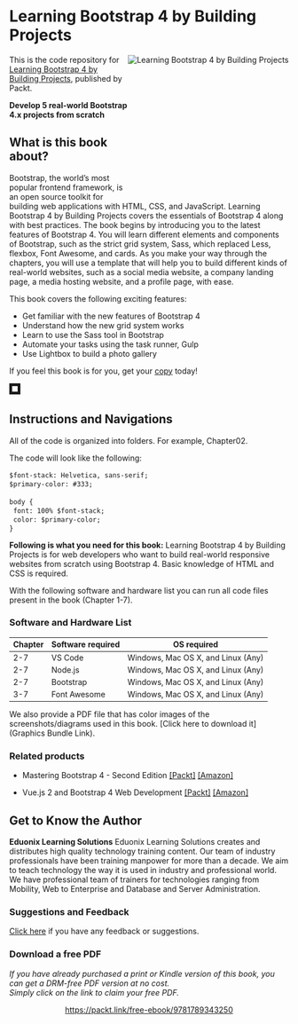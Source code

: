 


# Learning Bootstrap 4 by Building Projects

<a href="https://www.packtpub.com/web-development/learning-bootstrap-4-building-projects?utm_source=GitHub&utm_medium=repository&utm_campaign=978-1-78934-325-0"><img src="https://www.packtpub.com/sites/default/files/B11322.png" alt="Learning Bootstrap 4 by Building Projects" height="256px" align="right"></a>

This is the code repository for [Learning Bootstrap 4 by Building Projects](https://www.packtpub.com/web-development/learning-bootstrap-4-building-projects?utm_source=GitHub&utm_medium=repository&utm_campaign=978-1-78934-325-0), published by Packt.

**Develop 5 real-world Bootstrap 4.x projects from scratch**

## What is this book about?
Bootstrap, the world’s most popular frontend framework, is an open source toolkit for building web applications with HTML, CSS, and JavaScript. Learning Bootstrap 4 by Building Projects covers the essentials of Bootstrap 4 along with best practices. The book begins by introducing you to the latest features of Bootstrap 4. You will learn different elements and components of Bootstrap, such as the strict grid system, Sass, which replaced Less, flexbox, Font Awesome, and cards. As you make your way through the chapters, you will use a template that will help you to build different kinds of real-world websites, such as a social media website, a company landing page, a media hosting website, and a profile page, with ease.

This book covers the following exciting features:
* Get familiar with the new features of Bootstrap 4
* Understand how the new grid system works
* Learn to use the Sass tool in Bootstrap
* Automate your tasks using the task runner, Gulp
* Use Lightbox to build a photo gallery

If you feel this book is for you, get your [copy](https://www.amazon.com/dp/1789343259) today!

<a href="https://www.packtpub.com/?utm_source=github&utm_medium=banner&utm_campaign=GitHubBanner"><img src="https://raw.githubusercontent.com/PacktPublishing/GitHub/master/GitHub.png" 
alt="https://www.packtpub.com/" border="5" /></a>


## Instructions and Navigations
All of the code is organized into folders. For example, Chapter02.

The code will look like the following:
```
$font-stack: Helvetica, sans-serif;
$primary-color: #333;

body {
 font: 100% $font-stack;
 color: $primary-color;
}
```

**Following is what you need for this book:**
Learning Bootstrap 4 by Building Projects is for web developers who want to build real-world responsive websites from scratch using Bootstrap 4. Basic knowledge of HTML and CSS is required.

With the following software and hardware list you can run all code files present in the book (Chapter 1-7).

### Software and Hardware List

| Chapter   | Software required                   | OS required                        |
| --------  | ------------------------------------| -----------------------------------|
| 2-7       | VS Code                             | Windows, Mac OS X, and Linux (Any) |
| 2-7       | Node.js                             | Windows, Mac OS X, and Linux (Any) |
| 2-7       | Bootstrap                           | Windows, Mac OS X, and Linux (Any) |
| 3-7       | Font Awesome                        | Windows, Mac OS X, and Linux (Any) |

We also provide a PDF file that has color images of the screenshots/diagrams used in this book. [Click here to download it](Graphics Bundle Link).

### Related products <Paste books from the Other books you may enjoy section>
* Mastering Bootstrap 4 - Second Edition [[Packt]](https://www.packtpub.com/web-development/mastering-bootstrap-4-second-edition?utm_source=GitHub&utm_medium=repository&utm_campaign=978-1-78883-490-2) [[Amazon]](https://www.amazon.com/dp/1788834909)

* Vue.js 2 and Bootstrap 4 Web Development [[Packt]](https://www.packtpub.com/web-development/vuejs-2-and-bootstrap-4-web-development?utm_source=GitHub&utm_medium=repository&utm_campaign=978-1-78829-092-0) [[Amazon]](https://www.amazon.com/dp/1788290925)

## Get to Know the Author
**Eduonix Learning Solutions**
Eduonix Learning Solutions creates and distributes high quality technology training content. Our team of industry professionals have been training manpower for more than a decade. We aim to teach technology the way it is used in industry and professional world. We have professional team of trainers for technologies ranging from Mobility, Web to Enterprise and Database and Server Administration.



### Suggestions and Feedback
[Click here](https://docs.google.com/forms/d/e/1FAIpQLSdy7dATC6QmEL81FIUuymZ0Wy9vH1jHkvpY57OiMeKGqib_Ow/viewform) if you have any feedback or suggestions.
### Download a free PDF

 <i>If you have already purchased a print or Kindle version of this book, you can get a DRM-free PDF version at no cost.<br>Simply click on the link to claim your free PDF.</i>
<p align="center"> <a href="https://packt.link/free-ebook/9781789343250">https://packt.link/free-ebook/9781789343250 </a> </p>